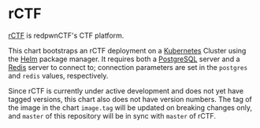 # rCTF

[rCTF][rctf] is redpwnCTF's CTF platform.

This chart bootstraps an rCTF deployment on a [Kubernetes][k8s] Cluster using
the [Helm][helm] package manager. It requires both a [PostgreSQL][postgres]
server and a [Redis][redis] server to connect to; connection parameters are set
in the `postgres` and `redis` values, respectively.

Since rCTF is currently under active development and does not yet have tagged
versions, this chart also does not have version numbers. The tag of the image in
the chart `image.tag` will be updated on breaking changes only, and `master` of
this repository will be in sync with `master` of rCTF.

[rctf]: https://github.com/redpwn/rctf
[k8s]: https://kubernetes.io
[helm]: https://helm.sh
[postgres]: https://www.postgresql.org
[redis]: https://redis.io
